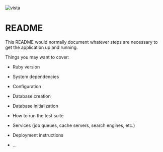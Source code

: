 ![vista](https://github.com/pedro-donoso/ventas/assets/68760595/9500453a-4f15-4b54-ab1d-9bbd4f5a237c)

# README

This README would normally document whatever steps are necessary to get the
application up and running.

Things you may want to cover:

* Ruby version

* System dependencies

* Configuration

* Database creation

* Database initialization

* How to run the test suite

* Services (job queues, cache servers, search engines, etc.)

* Deployment instructions

* ...
